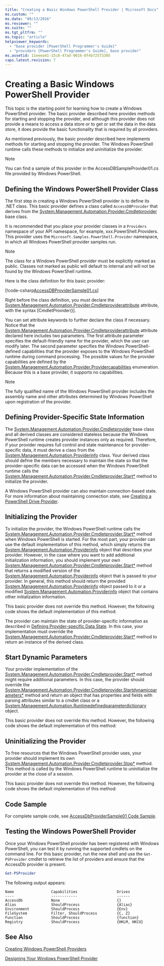 ```yaml
---
title: "Creating a Basic Windows PowerShell Provider | Microsoft Docs"
ms.custom: ""
ms.date: "09/13/2016"
ms.reviewer: ""
ms.suite: ""
ms.tgt_pltfrm: ""
ms.topic: "article"
helpviewer_keywords:
  - "base provider [PowerShell Programmer's Guide]"
  - "providers [PowerShell Programmer's Guide], base provider"
ms.assetid: 11eeea41-15c8-47ad-9016-0f4b72573305
caps.latest.revision: 7
---
```

# Creating a Basic Windows PowerShell Provider

This topic is the starting point for learning how to create a Windows PowerShell provider. The basic provider described here provides methods for starting and stopping the provider, and although this provider does not provide a means to access a data store or to get or set the data in the data store, it does provide the basic functionality that is required by all providers.

As mentioned previously, the basic provider described here implements methods for starting and stopping the provider. The Windows PowerShell runtime calls these methods to initialize and uninitialize the provider.

> [!NOTE]
> You can find a sample of this provider in the AccessDBSampleProvider01.cs file provided by Windows PowerShell.

## Defining the Windows PowerShell Provider Class

The first step in creating a Windows PowerShell provider is to define its .NET class. This basic provider defines a class called `AccessDBProvider` that derives from the [System.Management.Automation.Provider.Cmdletprovider](/dotnet/api/System.Management.Automation.Provider.CmdletProvider) base class.

It is recommended that you place your provider classes in a `Providers` namespace of your API namespace, for example, xxx.PowerShell.Providers. This provider uses the `Microsoft.Samples.PowerShell.Provider` namespace, in which all Windows PowerShell provider samples run.

> [!NOTE]
> The class for a Windows PowerShell provider must be explicitly marked as public. Classes not marked as public will default to internal and will not be found by the Windows PowerShell runtime.

Here is the class definition for this basic provider:

[!code-csharp[AccessDBProviderSample01.cs](../../powershell-sdk-samples/SDK-2.0/csharp/AccessDBProviderSample01/AccessDBProviderSample01.cs#L23-L24 "AccessDBProviderSample01.cs")]

Right before the class definition, you must declare the [System.Management.Automation.Provider.Cmdletproviderattribute](/dotnet/api/System.Management.Automation.Provider.CmdletProviderAttribute) attribute, with the syntax [CmdletProvider()].

You can set attribute keywords to further declare the class if necessary. Notice that the [System.Management.Automation.Provider.Cmdletproviderattribute](/dotnet/api/System.Management.Automation.Provider.CmdletProviderAttribute) attribute declared here includes two parameters. The first attribute parameter specifies the default-friendly name for the provider, which the user can modify later. The second parameter specifies the Windows PowerShell-defined capabilities that the provider exposes to the Windows PowerShell runtime during command processing. The possible values for the provider capabilities are defined by the [System.Management.Automation.Provider.Providercapabilities](/dotnet/api/System.Management.Automation.Provider.ProviderCapabilities) enumeration. Because this is a base provider, it supports no capabilities.

> [!NOTE]
> The fully qualified name of the Windows PowerShell provider includes the assembly name and other attributes determined by Windows PowerShell upon registration of the provider.

## Defining Provider-Specific State Information

The [System.Management.Automation.Provider.Cmdletprovider](/dotnet/api/System.Management.Automation.Provider.CmdletProvider) base class and all derived classes are considered stateless because the Windows PowerShell runtime creates provider instances only as required. Therefore, if your provider requires full control and state maintenance for provider-specific data, it must derive a class from the [System.Management.Automation.Providerinfo](/dotnet/api/System.Management.Automation.ProviderInfo) class. Your derived class should define the members necessary to maintain the state so that the provider-specific data can be accessed when the Windows PowerShell runtime calls the [System.Management.Automation.Provider.Cmdletprovider.Start*](/dotnet/api/System.Management.Automation.Provider.CmdletProvider.Start) method to initialize the provider.

A Windows PowerShell provider can also maintain connection-based state. For more information about maintaining connection state, see [Creating a PowerShell Drive Provider](./creating-a-windows-powershell-drive-provider.md).

## Initializing the Provider

To initialize the provider, the Windows PowerShell runtime calls the [System.Management.Automation.Provider.Cmdletprovider.Start*](/dotnet/api/System.Management.Automation.Provider.CmdletProvider.Start) method when Windows PowerShell is started. For the most part, your provider can use the default implementation of this method, which simply returns the [System.Management.Automation.Providerinfo](/dotnet/api/System.Management.Automation.ProviderInfo) object that describes your provider. However, in the case where you want to add additional initialization information, you should implement your own [System.Management.Automation.Provider.Cmdletprovider.Start*](/dotnet/api/System.Management.Automation.Provider.CmdletProvider.Start) method that returns a modified version of the [System.Management.Automation.Providerinfo](/dotnet/api/System.Management.Automation.ProviderInfo) object that is passed to your provider. In general, this method should return the provided [System.Management.Automation.Providerinfo](/dotnet/api/System.Management.Automation.ProviderInfo) object passed to it or a modified [System.Management.Automation.Providerinfo](/dotnet/api/System.Management.Automation.ProviderInfo) object that contains other initialization information.

This basic provider does not override this method. However, the following code shows the default implementation of this method:

<!-- TODO!!!: review snippet reference  [!CODE [Msh_samplesaccessdbprov01#accessdbprov01ProviderStart](Msh_samplesaccessdbprov01#accessdbprov01ProviderStart)]  -->

The provider can maintain the state of provider-specific information as described in [Defining Provider-specific Data State](#defining-provider-specific-state-information). In this case, your implementation must override the [System.Management.Automation.Provider.Cmdletprovider.Start*](/dotnet/api/System.Management.Automation.Provider.CmdletProvider.Start) method to return an instance of the derived class.

## Start Dynamic Parameters

Your provider implementation of the [System.Management.Automation.Provider.Cmdletprovider.Start*](/dotnet/api/System.Management.Automation.Provider.CmdletProvider.Start) method might require additional parameters. In this case, the provider should override the [System.Management.Automation.Provider.Cmdletprovider.Startdynamicparameters*](/dotnet/api/System.Management.Automation.Provider.CmdletProvider.StartDynamicParameters) method and return an object that has properties and fields with parsing attributes similar to a cmdlet class or a [System.Management.Automation.Runtimedefinedparameterdictionary](/dotnet/api/System.Management.Automation.RuntimeDefinedParameterDictionary) object.

This basic provider does not override this method. However, the following code shows the default implementation of this method:

<!-- TODO!!!: review snippet reference  [!CODE [Msh_samplesaccessdbprov01#accessdbprov01ProviderDynamicParameters](Msh_samplesaccessdbprov01#accessdbprov01ProviderDynamicParameters)]  -->

## Uninitializing the Provider

To free resources that the Windows PowerShell provider uses, your provider should implement its own [System.Management.Automation.Provider.Cmdletprovider.Stop*](/dotnet/api/System.Management.Automation.Provider.CmdletProvider.Stop) method. This method is called by the Windows PowerShell runtime to uninitialize the provider at the close of a session.

This basic provider does not override this method. However, the following code shows the default implementation of this method:

<!-- TODO!!!: review snippet reference  [!CODE [Msh_samplesaccessdbprov01#accessdbprov01ProviderStop](Msh_samplesaccessdbprov01#accessdbprov01ProviderStop)]  -->

## Code Sample

For complete sample code, see [AccessDbProviderSample01 Code Sample](./accessdbprovidersample01-code-sample.md).

## Testing the Windows PowerShell Provider

Once your Windows PowerShell provider has been registered with Windows PowerShell, you can test it by running the supported cmdlets on the command line. For this basic provider, run the new shell and use the `Get-PSProvider` cmdlet to retrieve the list of providers and ensure that the AccessDb provider is present.

```powershell
Get-PSProvider
```

The following output appears:

```output
Name                 Capabilities                  Drives
----                 ------------                  ------
AccessDb             None                          {}
Alias                ShouldProcess                 {Alias}
Environment          ShouldProcess                 {Env}
FileSystem           Filter, ShouldProcess         {C, Z}
Function             ShouldProcess                 {function}
Registry             ShouldProcess                 {HKLM, HKCU}
```

## See Also

[Creating Windows PowerShell Providers](./how-to-create-a-windows-powershell-provider.md)

[Designing Your Windows PowerShell Provider](./designing-your-windows-powershell-provider.md)